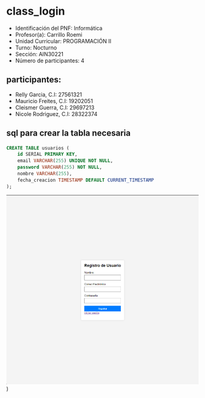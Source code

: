 ﻿# class_login

- Identificación del PNF: Informática
- Profesor(a): Carrillo Roemi
- Unidad Curricular: PROGRAMACIÓN II
- Turno: Nocturno
- Sección: AIN30221
- Número de participantes: 4

## participantes:

- Relly Garcia, C.I: 27561321
- Mauricio Freites, C.I: 19202051
- Cleismer Guerra, C.I: 29697213
- Nicole Rodriguez, C.I: 28322374

## sql para crear la tabla necesaria

```sql
CREATE TABLE usuarios (
    id SERIAL PRIMARY KEY,
    email VARCHAR(255) UNIQUE NOT NULL,
    password VARCHAR(255) NOT NULL,
    nombre VARCHAR(255),
    fecha_creacion TIMESTAMP DEFAULT CURRENT_TIMESTAMP
);
```
![portada](https://github.com/relly27/class_login/blob/main/cover.png))

